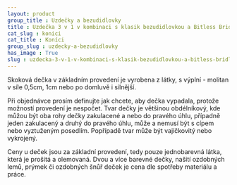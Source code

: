 ```yaml
---
layout: product
group_title : Uzdečky a bezudidlovky
title : Uzdečka 3 v 1 v kombinaci s klasik bezudidlovkou a Bitless Bridle
cat_slug : konici
cat_title : Koníci
group_slug : uzdecky-a-bezudidlovky
has_image : True
slug : uzdecka-3-v-1-v-kombinaci-s-klasik-bezudidlovkou-a-bitless-bridle
---
```


Skoková dečka v základním provedení je vyrobena z látky, s výplní - molitan v síle 0,5cm, 1cm nebo po domluvě i silnější.

Při objednávce prosím definujte jak chcete, aby dečka vypadala, protože možností provedení je nespočet. Tvar dečky je většinou obdélníkový, kde můžou být oba rohy dečky zakulacené a nebo do pravého úhlu, případně jeden zakulacený a druhý do pravého úhlu, může a nemusí být s cípem nebo vyztuženým posedlím. Popřípadě tvar může být vajíčkovitý nebo vykrojený.

Ceny u deček jsou za základní provedení, tedy pouze jednobarevná látka, která je prošitá a olemovaná. Dvou a více barevné dečky, našití ozdobných lemů, prýmek či ozdobných šnůř deček je cena dle spotřeby materiálu a práce.

